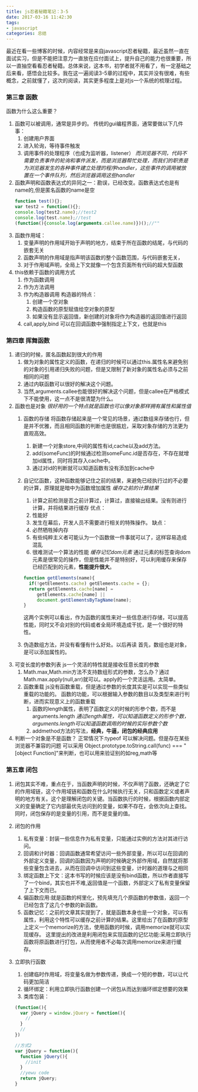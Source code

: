 ```yaml
---
title: js忍者秘籍笔记：3-5
date: 2017-03-16 11:42:30
tags:
- javascript
categories: 总结
---
```


最近在看一些博客的时候，内容经常是来自javascript忍者秘籍，最近虽然一直在面试实习，但是不能把注意力一直放在应付面试上，提升自己的能力也很重要，所以一直抽空看看忍者秘籍。总体来说，这本书，初学者就不用看了，有一定基础之后来看，感悟会比较多。我在这一遍阅读3-5章的过程中，其实并没有很难，有些概念，之前就懂了，这次的阅读，其实更多程度上是对js一个系统的梳理过程。
<!--more-->

### 第三章 函数
函数为什么这么重要？
1. 函数可以被调用，通常是异步的。
     传统的gui编程界面，通常要做以下几件事：
     1. 创建用户界面
     2. 进入轮询，等待事件触发
     3. 调用事件的处理程序（也成为监听器，listener）
     *而浏览器不同，代码不需要负责事件的轮询和事件派发，而是浏览器帮忙处理，而我们的职责是为浏览器发生的各种事件建立处理的程序handler，这些事件的调用被放置在一个事件队列，然后浏览器调用这些handler*
2. 函数声明和函数表达式的异同之一：勘误，已经改变。函数表达式也是有name的,但是匿名函数的name是空
     ```js
     function test(){};
     var test2 = function(){};
     console.log(test2.name);//test2
     console.log(test.name);//test
     (function(){console.log(arguments.callee.name)})();//""
     ```
3. 函数作用域：
    1. 变量声明的作用域开始于声明的地方，结束于所在函数的结尾，与代码的嵌套无关
    2. 函数声明的作用域是指声明该函数的整个函数范围，与代码嵌套无关，
    3. 对于作用域声明，全局上下文就像一个包含页面所有代码的超大型函数
4. this依赖于函数的调用方式
    1. 作为函数调用
    2. 作为方法调用
    3. 作为构造器调用
        构造器的特点：
        1. 创建一个空对象
        2. 构造函数的原型赋值给空对象的原型
        3. 如果没有显示返回值，新创建的对象将作为构造器的返回值进行返回
    4. call,apply,bind
        可以在回调函数中强制指定上下文，也就是this


### 第四章 挥舞函数        
1. 递归的时候，匿名函数起到很大的作用
    1. 做为对象的属性定义的函数，在递归的时候可以通过this.属性名来避免别的对象的引用递归失败的问题，但是又限制了新对象的属性名必须与之前相同的问题
    2. 通过内联函数可以很好的解决这个问题。  
    3. 当然,arguments.callee也能很好的解决这个问题，但是callee在严格模式下不能使用，这一点不是很清楚为什么。
2. 函数也是对象
    *很好用的一个特点就是函数也可以像对象那样拥有属性和属性值*
    1. 函数的存储
        将函数存储起来是一个常见的场景，通过数组来存储也行，但是并不优雅，而且相同函数的判断也是很尴尬，采取对象存储的方法更为直观高效。
        1. 新建一个对象store,中间的属性有id,cache以及add方法。
        2. add(someFunc)的时候通过检测someFunc.id是否存在，不存在就增加id属性，同时将其存入cache中。
        3. 通过对id的判断就可以知道函数有没有添加到cache中
    2. 自记忆函数，这种函数能够记住之前的结果，来避免已经执行过的不必要的计算，原理就是暗中为函数增加属性
        *缓存之前的计算结果*
        1. 计算之前检测是否之前计算过，计算过，直接输出结果。没有则进行计算，并将结果进行缓存
        优点：
        1. 性能好
        2. 发生在幕后，开发人员不需要进行相关的特殊操作。
        缺点：
        1. 必然牺牲掉内存
        2. 有些纯粹主义者可能认为一个函数做一件事就可以了，这样容易造成混乱
        3. 很难测试一个算法的性能
        *缓存记忆dom元素*
        通过元素的标签查询dom元素是很常见的操作，但是性能并不是特别好，可以利用缓存来保存已经匹配到的元素，**性能提升很大**。
        ```js
        function getElements(name){
          if(!getElements.cache) getElements.cache = {};
          return getElements.cache[name] =
             getElements.cache[name] ||
             document.getElementsByTagName(name);
        }
        ```

        这两个实例可以看出，作为函数的属性来对一些信息进行存储，可以提高性能，同时又不会对别的代码或者全局环境造成干扰，是一个很好的特性。
    3. 伪造数组方法，并没有看懂有什么好处。以后再读
        首先，数组也是对象，是可以添加属性的。
3. 可变长度的参数列表
    js一个灵活的特性就是接收任意长度的参数
    1. Math.max,Math.min方法不支持数组形式的参数，怎么办？通过Math.max.apply(null,arr)就可以。apply的一个灵活运用。太简单。
    2. 函数重载
         js没有函数重载，但是通过参数的长度其实是可以实现一些类似重载的功能的。
         函数的功能，可以根据输入参数的数目以及类型来进行判断，进而实现意义上的函数重载
         1. 函数的length属性，表明了函数定义的时候的形参个数，而不是arguments.length
             *通过length属性，可以知道函数定义的形参个数，arguments.length可以知道函数调用的时候的实际参数个数*
         2. addmethod方法的写法，**经典，牛逼，闭包的经典应用**
4. 判断一个对象是不是函数？
    正常情况下:typeof 可以解决问题。但是存在某些浏览器不兼容的问题
    可以采用 Object.prototype.toString.call(func) === "[object Function]"来判断，也可以用来验证别的如reg,math等


### 第五章 闭包
1. 闭包其实不难，重点在于，当函数声明的时候，不仅声明了函数，还确定了它的作用域链，这个作用域链和函数在什么时候执行无关，只和函数定义或者声明的地方有关。这个是理解闭包的关键。当函数执行的时候，根据函数内部定义的变量确定了它内部最优先访问到的变量，如果不存在，会依次向上查找。同时，闭包保存的是变量的引用，而不是变量的值。
2. 闭包的作用
    1. 私有变量：封装一些信息作为私有变量，只能通过实例的方法对其进行访问。
    2. 回调和计时器：回调函数通常希望访问一些外部变量，所以可以在回调的外部定义变量，回调的函数因为声明的时候确定外部作用域，自然就将那些变量包含进去，从而在回调中访问到这些变量，计时器的道理与之相同
    3. 绑定函数上下文：这本书写的时候应该是没有bind函数，所以作者直接写了一个bind，其实也并不难,返回值是一个函数，外部定义了私有变量保留了上下文而已。
    4. 偏函数应用:就是函数的柯里化，预先填充几个原函数的参数值，返回一个已经包含了这几个参数的新函数。
    5. 函数记忆：之前的文章其实提到了，就是函数本身也是一个对象，可以有属性，利用这个特性可以缓存之前计算的结果。这里给出了在函数的原型上定义一个memorize的方法，使用函数的时候，调用memorize就可以实现缓存。
       这里提出的改进是利用闭包来实现函数的记忆功能:采用立即执行函数将原函数进行打包，从而使用者不必每次调用memorize来进行缓存。
3. 立即执行函数
    1. 创建临时作用域，将变量名做为参数传递，换成一个短的参数，可以让代码更加简洁
    2. 循环绑定：利用立即执行函数创建一个闭包从而达到循环绑定想要的效果
    3. 类库包装：

    ```js
    (function(){
      var jQuery = window.jQuery = function(){
        //
      }
      //
    })

    //方式2
    var jQuery = function(){
      function jQuery(){
        //init
      }
      //yewu code
      return jQuery;
    }
    ```

